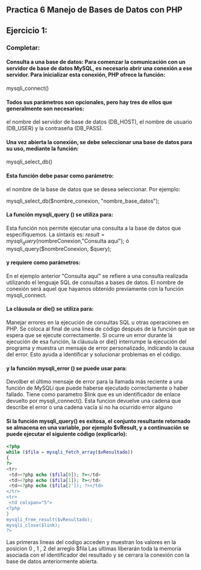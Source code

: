 ## Practica 6 Manejo de Bases de Datos con PHP

## Ejercicio 1:

### Completar:

#### Consulta a una base de datos: Para comenzar la comunicación con un servidor de base de datos MySQL, es necesario abrir una conexión a ese servidor. Para inicializar esta conexión, PHP ofrece la función:

mysqli_connect()

#### Todos sus parámetros son opcionales, pero hay tres de ellos que generalmente son necesarios:

el nombre del servidor de base de datos (DB_HOST), el nombre de usuario (DB_USER) y la contraseña (DB_PASS).

#### Una vez abierta la conexión, se debe seleccionar una base de datos para su uso, mediante la función:

mysqli_select_db()

#### Esta función debe pasar como parámetro:

el nombre de la base de datos que se desea seleccionar. Por ejemplo:

mysqli_select_db($nombre_conexion, "nombre_base_datos");

#### La función mysqli_query () se utiliza para:

Esta función nos permite ejecutar una consulta a la base de datos que especifiquemos.
La sintaxis es:
$result = mysqli_query($nombreConexion,"Consulta aquí"); ó
mysqli_query($nombreConexion, $query);

#### y requiere como parámetros:

En el ejemplo anterior "Consulta aquí" se refiere a una consulta realizada utilizando el lenguaje SQL de consultas a bases de datos.
El nombre de conexión será aquel que hayamos obtenido previamente con la función mysqli_connect.

#### La cláusula or die() se utiliza para:

Manejar errores en la ejecución de consultas SQL u otras operaciones en PHP. Se coloca al final de una línea de código después de la función que se espera que se ejecute correctamente. Si ocurre un error durante la ejecución de esa función, la cláusula or die() interrumpe la ejecución del programa y muestra un mensaje de error personalizado, indicando la causa del error. Esto ayuda a identificar y solucionar problemas en el código.

#### y la función mysqli_error () se puede usar para:

Devolber el último mensaje de error para la llamada más reciente a una función de MySQLi que puede haberse ejecutado correctamente o haber fallado. Tiene como parametro $link que es un identificador de enlace devuelto por mysqli_connect(). Esta funcion devuelve una cadena que describe el error o una cadena vacía si no ha ocurrido error alguno

#### Si la función mysqli_query() es exitosa, el conjunto resultante retornado se almacena en una variable, por ejemplo $vResult, y a continuación se puede ejecutar el siguiente código (explicarlo):

```php
<?php
while ($fila = mysqli_fetch_array($vResultado))
{
?>
<tr>
 <td><?php echo ($fila[0]); ?></td>
 <td><?php echo ($fila[1]); ?></td>
 <td><?php echo ($fila[2']); ?></td>
</tr>
<tr>
 <td colspan="5">
<?php
}
mysqli_free_result($vResultado);
mysqli_close($link);
?>
```

Las primeras lineas del codigo acceden y muestran los valores en la posicion 0 , 1 , 2 del arreglo $fila
Las ultimas liberarán toda la memoria asociada con el identificador del resultado y se cerrara la conexión con la base de datos anteriormente abierta.
